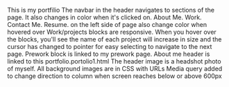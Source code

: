 This is my portfilio
The navbar in the header navigates to sections of the page. It also changes in color when it's clicked on.
About Me. Work. Contact Me. Resume. on the left side of page also change color when hovered over
Work/projects blocks are responsive. When you hover over the blocks, you'll see the name of each project will increase in size and the cursor has changed to pointer for easy selecting to navigate to the next page.
Prework block is linked to my prework page.
About me header is linked to this portfolio.portolio1.html
The header image is a headshot photo of myself.
All background images are in CSS with URLs
Media query added to change direction to column when screen reaches below or above 600px